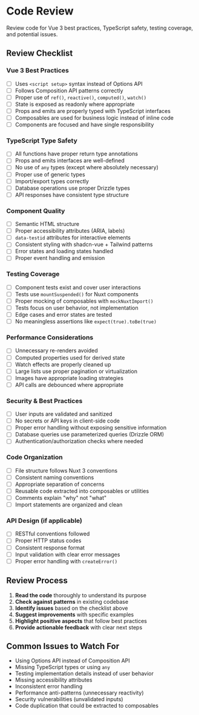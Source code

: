 # Code Review

Review code for Vue 3 best practices, TypeScript safety, testing coverage, and potential issues.

## Review Checklist

### **Vue 3 Best Practices**
- [ ] Uses `<script setup>` syntax instead of Options API
- [ ] Follows Composition API patterns correctly
- [ ] Proper use of `ref()`, `reactive()`, `computed()`, `watch()`
- [ ] State is exposed as readonly where appropriate
- [ ] Props and emits are properly typed with TypeScript interfaces
- [ ] Composables are used for business logic instead of inline code
- [ ] Components are focused and have single responsibility

### **TypeScript Type Safety**
- [ ] All functions have proper return type annotations
- [ ] Props and emits interfaces are well-defined
- [ ] No use of `any` types (except where absolutely necessary)
- [ ] Proper use of generic types
- [ ] Import/export types correctly
- [ ] Database operations use proper Drizzle types
- [ ] API responses have consistent type structure

### **Component Quality**
- [ ] Semantic HTML structure
- [ ] Proper accessibility attributes (ARIA, labels)
- [ ] `data-testid` attributes for interactive elements
- [ ] Consistent styling with shadcn-vue + Tailwind patterns
- [ ] Error states and loading states handled
- [ ] Proper event handling and emission

### **Testing Coverage**
- [ ] Component tests exist and cover user interactions
- [ ] Tests use `mountSuspended()` for Nuxt components
- [ ] Proper mocking of composables with `mockNuxtImport()`
- [ ] Tests focus on user behavior, not implementation
- [ ] Edge cases and error states are tested
- [ ] No meaningless assertions like `expect(true).toBe(true)`

### **Performance Considerations**
- [ ] Unnecessary re-renders avoided
- [ ] Computed properties used for derived state
- [ ] Watch effects are properly cleaned up
- [ ] Large lists use proper pagination or virtualization
- [ ] Images have appropriate loading strategies
- [ ] API calls are debounced where appropriate

### **Security & Best Practices**
- [ ] User inputs are validated and sanitized
- [ ] No secrets or API keys in client-side code
- [ ] Proper error handling without exposing sensitive information
- [ ] Database queries use parameterized queries (Drizzle ORM)
- [ ] Authentication/authorization checks where needed

### **Code Organization**
- [ ] File structure follows Nuxt 3 conventions
- [ ] Consistent naming conventions
- [ ] Appropriate separation of concerns
- [ ] Reusable code extracted into composables or utilities
- [ ] Comments explain "why" not "what"
- [ ] Import statements are organized and clean

### **API Design (if applicable)**
- [ ] RESTful conventions followed
- [ ] Proper HTTP status codes
- [ ] Consistent response format
- [ ] Input validation with clear error messages
- [ ] Proper error handling with `createError()`

## Review Process

1. **Read the code** thoroughly to understand its purpose
2. **Check against patterns** in existing codebase
3. **Identify issues** based on the checklist above
4. **Suggest improvements** with specific examples
5. **Highlight positive aspects** that follow best practices
6. **Provide actionable feedback** with clear next steps

## Common Issues to Watch For

- Using Options API instead of Composition API
- Missing TypeScript types or using `any`
- Testing implementation details instead of user behavior
- Missing accessibility attributes
- Inconsistent error handling
- Performance anti-patterns (unnecessary reactivity)
- Security vulnerabilities (unvalidated inputs)
- Code duplication that could be extracted to composables
